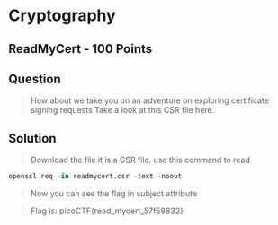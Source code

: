# Cryptography
## ReadMyCert - 100 Points
## Question
> How about we take you on an adventure on exploring certificate signing requests Take a look at this CSR file here.

## Solution
> Download the file it is a CSR file.
> use this command to read
```python
openssl req -in readmycert.csr -text -noout  
```
> Now you can see the flag in subject attribute

> Flag is: picoCTF{read_mycert_57f58832}
